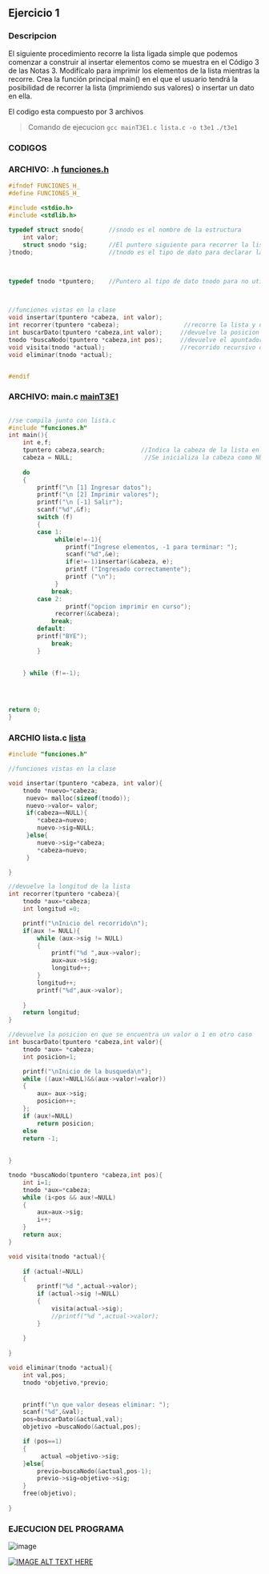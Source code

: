 ## Ejercicio 1

### Descripcion

El siguiente procedimiento recorre la lista ligada simple que podemos comenzar a construir al insertar elementos como se muestra en el Código 3 de las Notas 3.  Modifícalo para imprimir los elementos de la lista mientras la recorre. Crea la función principal main() en el que el usuario tendrá la posibilidad de recorrer la lista (imprimiendo sus valores) o insertar un dato en ella.

El codigo esta compuesto por 3 archivos 
 > Comando de ejecucion `gcc mainT3E1.c lista.c -o t3e1`  `./t3e1` 

 ### CODIGOS

### ARCHIVO: .h [funciones.h](funciones.h)

```c
#ifndef FUNCIONES_H_
#define FUNCIONES_H_

#include <stdio.h>
#include <stdlib.h>
 
typedef struct snodo{       //snodo es el nombre de la estructura
    int valor;
    struct snodo *sig;      //El puntero siguiente para recorrer la lista enlazada
}tnodo;                     //tnodo es el tipo de dato para declarar la estructura


 
typedef tnodo *tpuntero;    //Puntero al tipo de dato tnodo para no utilizar punteros de punteros
 


//funciones vistas en la clase
void insertar(tpuntero *cabeza, int valor);
int recorrer(tpuntero *cabeza);                  //recorre la lista y devuleve su longitud
int buscarDato(tpuntero *cabeza,int valor);     //devuelve la posicion en que se encuentra un valor o 1 en otro caso
tnodo *buscaNodo(tpuntero *cabeza,int pos);     //devuelve el apuntador al nodo en una posicion en particular
void visita(tnodo *actual);                     //recorrido recursivo de la lista
void eliminar(tnodo *actual);


#endif

```

### ARCHIVO: main.c [mainT3E1](mainT3E1.c)

```c

//se compila junto con lista.c
#include "funciones.h"
int main(){
    int e,f;
    tpuntero cabeza,search;          //Indica la cabeza de la lista enlazada, si la perdemos no podremos acceder a la lista
    cabeza = NULL;                    //Se inicializa la cabeza como NULL ya que no hay ningun nodo cargado en la lista
    
    do
    {
        printf("\n [1] Ingresar datos");
        printf("\n [2] Imprimir valores");
        printf("\n [-1] Salir");
        scanf("%d",&f);
        switch (f)
        {
        case 1:
             while(e!=-1){
                printf("Ingrese elementos, -1 para terminar: ");
                scanf("%d",&e);
                if(e!=-1)insertar(&cabeza, e);
                printf ("Ingresado correctamente");
                printf ("\n");
             }
            break;
        case 2:
                printf("opcion imprimir en curso");
             recorrer(&cabeza);
            break;
        default:
        printf("BYE");
            break;
        }
    

    } while (f!=-1);
    

    
     
return 0;
}

```

### ARCHIO  lista.c [lista](lista.c) 


```c
#include "funciones.h"

//funciones vistas en la clase

void insertar(tpuntero *cabeza, int valor){
    tnodo *nuevo=*cabeza;
     nuevo= malloc(sizeof(tnodo));
     nuevo->valor= valor;
     if(cabeza==NULL){
        *cabeza=nuevo;
        nuevo->sig=NULL;
     }else{
        nuevo->sig=*cabeza;
        *cabeza=nuevo;
     }

}

//devuelve la longitud de la lista 
int recorrer(tpuntero *cabeza){
    tnodo *aux=*cabeza;
    int longitud =0;

    printf("\nInicio del recorrido\n");
    if(aux != NULL){
        while (aux->sig != NULL)
        {
            printf("%d ",aux->valor);
            aux=aux->sig;
            longitud++;
        }
        longitud++;
        printf("%d",aux->valor);
        
    }
    return longitud;
}

//devuelve la posicion en que se encuentra un valor o 1 en otro caso
int buscarDato(tpuntero *cabeza,int valor){
    tnodo *aux= *cabeza;
    int posicion=1;

    printf("\nInicio de la busqueda\n");
    while ((aux!=NULL)&&(aux->valor!=valor))
    {
        aux= aux->sig;
        posicion++;
    };
    if (aux!=NULL)
        return posicion;
    else
    return -1;
 
    
}

tnodo *buscaNodo(tpuntero *cabeza,int pos){
    int i=1;
    tnodo *aux=*cabeza;
    while (i<pos && aux!=NULL)
    {
        aux=aux->sig;
        i++;
    }
    return aux;
}

void visita(tnodo *actual){
    
    if (actual!=NULL)
    {
        printf("%d ",actual->valor);
        if (actual->sig !=NULL)
        {
            visita(actual->sig);
            //printf("%d ",actual->valor);
        }
        
    }
    
}

void eliminar(tnodo *actual){
    int val,pos;
    tnodo *objetivo,*previo;
    

    printf("\n que valor deseas eliminar: ");
    scanf("%d",&val);
    pos=buscarDato(&actual,val);
    objetivo =buscaNodo(&actual,pos);

    if (pos==1)
    {
         actual =objetivo->sig;
    }else{
        previo=buscaNodo(&actual,pos-1);
        previo->sig=objetivo->sig;
    }
    free(objetivo);
    
}
```

### EJECUCION DEL PROGRAMA

![image](/Lista_ejemplo/listaheaders/E1/images/img1.png)  


[![IMAGE ALT TEXT HERE](https://img.youtube.com/vi/5shqNMgpoME/0.jpg)](https://youtu.be/AJ3SQpKt47Y)
